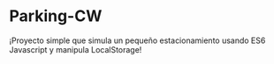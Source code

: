 # Parking-CW
¡Proyecto simple que simula un pequeño estacionamiento usando ES6 Javascript y manipula LocalStorage!
